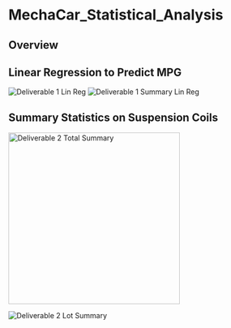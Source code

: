 # MechaCar_Statistical_Analysis
## Overview
## Linear Regression to Predict MPG
![Deliverable 1 Lin Reg](https://user-images.githubusercontent.com/101950175/176278288-05b8f8d7-94a3-4e94-bc75-6e11d92ceddb.png)
![Deliverable 1 Summary Lin Reg](https://user-images.githubusercontent.com/101950175/176278298-750cbd08-caf3-4cb1-8e9c-8e6976d4ee51.png)


## Summary Statistics on Suspension Coils

<img width="338" alt="Deliverable 2 Total Summary" src="https://user-images.githubusercontent.com/101950175/176287279-cd12b675-65df-4192-8153-12a0eb656210.png">


![Deliverable 2 Lot Summary](https://user-images.githubusercontent.com/101950175/176287320-fccdb6d0-7f5f-42e9-927a-d68e58b3951b.png)
